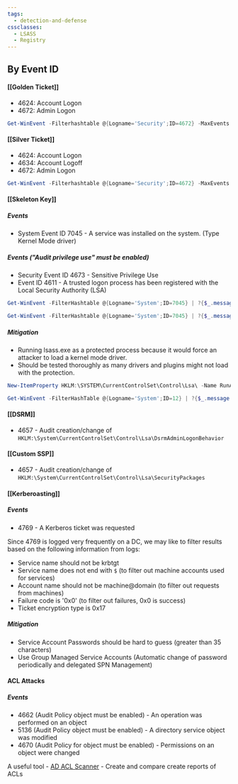 ```yaml
---
tags:
  - detection-and-defense
cssclasses:
  - LSASS
  - Registry
---
```

## By Event ID

#### [[Golden Ticket]]
- 4624: Account Logon
- 4672: Admin Logon

```powershell title:"Look for 4672s"
Get-WinEvent -Filterhashtable @{Logname='Security';ID=4672} -MaxEvents 1 | Format-List -Property *
```

#### [[Silver Ticket]]
- 4624: Account Logon
- 4634: Account Logoff
- 4672: Admin Logon

```powershell title:"Look for 4672s"
Get-WinEvent -Filterhashtable @{Logname='Security';ID=4672} -MaxEvents 1 | Format-List -Property *
```

#### [[Skeleton Key]]
##### Events
- System Event ID 7045 - A service was installed on the system. (Type Kernel Mode driver)
##### Events ("Audit privilege use" must be enabled)
- Security Event ID 4673 - Sensitive Privilege Use
- Event ID 4611 - A trusted logon process has been registered with the Local Security Authority (LSA)

```powershell title:"Look for 7045s"
Get-WinEvent -FilterHashtable @{Logname='System';ID=7045} | ?{$_.message -like "*Kernel Mode Driver*"}
```

```powershell title:"Look for 7045s (not recommended method)"
Get-WinEvent -FilterHashtable @{Logname='System';ID=7045} | ?{$_.message -like "*Kernel Mode Driver*" -and $_.message -like "*mimidrv*"}
```
##### Mitigation
- Running lsass.exe as a protected process because it would force an attacker to load a kernel mode driver.
- Should be tested thoroughly as many drivers and plugins might not load with the protection.

```powershell title:"Make registry changes to run lsass as a protected process"
New-ItemProperty HKLM:\SYSTEM\CurrentControlSet\Control\Lsa\ -Name RunAsPPL -Value 1 -Verbose
```

```powershell title:"Verify lsass.exe is running as a protected process after rebooting"
Get-WinEvent -FilterHashTable @{Logname='System';ID=12} | ?{$_.message -like "*protected process*"}
```

#### [[DSRM]]
- 4657 - Audit creation/change of `HKLM:\System\CurrentControlSet\Control\Lsa\DsrmAdminLogonBehavior`

#### [[Custom SSP]]
- 4657 - Audit creation/change of `HKLM:\System\CurrentControlSet\Control\Lsa\SecurityPackages`

#### [[Kerberoasting]]
##### Events
- 4769 - A Kerberos ticket was requested

Since 4769 is logged very frequently on a DC, we may like to filter results based on the following information from logs:
- Service name should not be krbtgt
- Service name does not end with `$` (to filter out machine accounts used for services)
- Account name should not be machine@domain (to filter out requests from machines)
- Failure code is '0x0' (to filter out failures, 0x0 is success)
- Ticket encryption type is 0x17
##### Mitigation
- Service Account Passwords should be hard to guess (greater than 35 characters)
- Use Group Managed Service Accounts (Automatic change of password periodically and delegated SPN Management)

#### ACL Attacks
##### Events
- 4662 (Audit Policy object must be enabled) - An operation was performed on an object
- 5136 (Audit Policy object must be enabled) - A directory service object was modified
- 4670 (Audit Policy for object must be enabled) - Permissions on an object were changed

A useful tool - [AD ACL Scanner](https://github.com/canix1/ADACLScaner) - Create and compare create reports of ACLs





